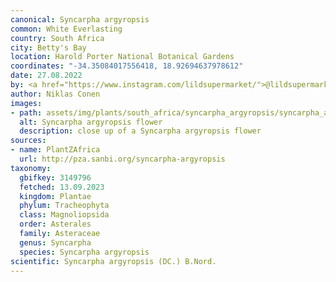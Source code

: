 ```yaml
---
canonical: Syncarpha argyropsis
common: White Everlasting
country: South Africa
city: Betty's Bay
location: Harold Porter National Botanical Gardens
coordinates: "-34.35084017556418, 18.92694637978612"
date: 27.08.2022
by: <a href="https://www.instagram.com/lildsupermarket/">@lildsupermarket</a>
author: Niklas Conen
images:
- path: assets/img/plants/south_africa/syncarpha_argyropsis/syncarpha_argyropsis_1.jpg
  alt: Syncarpha argyropsis flower
  description: close up of a Syncarpha argyropsis flower
sources:
- name: PlantZAfrica
  url: http://pza.sanbi.org/syncarpha-argyropsis
taxonomy:
  gbifkey: 3149796
  fetched: 13.09.2023
  kingdom: Plantae
  phylum: Tracheophyta
  class: Magnoliopsida
  order: Asterales
  family: Asteraceae
  genus: Syncarpha
  species: Syncarpha argyropsis
scientific: Syncarpha argyropsis (DC.) B.Nord.
---
```


